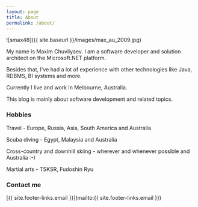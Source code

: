 ```yaml
---
layout: page
title: About
permalink: /about/
---
```

![smax48]({{ site.baseurl }}/images/max_au_2009.jpg)

My name is Maxim Chuvilyaev. I am a software developer and solution architect on the Microsoft.NET platform.

Besides that, I've had a lot of experience with other technologies like Java, RDBMS, BI systems and more.

Currently I live and work in Melbourne, Australia.

This blog is mainly about software development and related topics.

### Hobbies

Travel - Europe, Russia, Asia, South America and Australia

Scuba diving - Egypt, Malaysia and Australia

Cross-country and downhill skiing - wherever and whenever possible and Australia :-)

Martial arts - TSKSR, Fudoshin Ryu

### Contact me

[{{ site.footer-links.email }}](mailto:{{ site.footer-links.email }})
